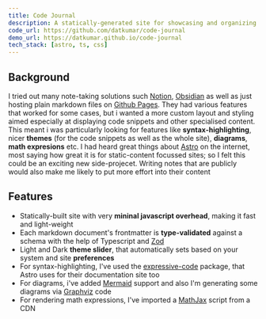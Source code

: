 ```yaml
---
title: Code Journal
description: A statically-generated site for showcasing and organizing my coding notes, with personalized formatting and syntax highlighting for better readability and structure
code_url: https://github.com/datkumar/code-journal
demo_url: https://datkumar.github.io/code-journal
tech_stack: [astro, ts, css]
---
```


## Background

I tried out many note-taking solutions such [Notion](https://www.notion.so/product), [Obsidian](https://obsidian.md/) as well as just hosting plain markdown files on [Github Pages](https://pages.github.com/). They had various features that worked for some cases, but i wanted a more custom layout and styling aimed especially at displaying code snippets and other specialised content. This meant i was particularly looking for features like **syntax-highlighting**, nicer **themes** (for the code snippets as well as the whole site), **diagrams**, **math expresions** etc. I had heard great things about [Astro](https://astro.build/) on the internet, most saying how great it is for static-content focussed sites; so I felt this could be an exciting new side-projecet. Writing notes that are publicly would also make me likely to put more effort into their content

## Features

- Statically-built site with very **mininal javascript overhead**, making it fast and light-weight
- Each markdown document's frontmatter is **type-validated** against a schema with the help of Typescript and [Zod](https://zod.dev/)
- Light and Dark **theme slider**, that automatically sets based on your system and site **preferences**
- For syntax-highlighting, I've used the [expressive-code](https://expressive-code.com/) package, that Astro uses for their documentation site too
- For diagrams, i've added [Mermaid](https://mermaid.js.org/) support and also I'm generating some diagrams via [Graphviz](https://graphviz.org/) code
- For rendering math expressions, I've imported a [MathJax](https://www.mathjax.org/) script from a CDN
